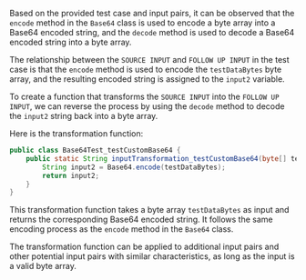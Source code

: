 Based on the provided test case and input pairs, it can be observed that the `encode` method in the `Base64` class is used to encode a byte array into a Base64 encoded string, and the `decode` method is used to decode a Base64 encoded string into a byte array.

The relationship between the `SOURCE INPUT` and `FOLLOW UP INPUT` in the test case is that the `encode` method is used to encode the `testDataBytes` byte array, and the resulting encoded string is assigned to the `input2` variable.

To create a function that transforms the `SOURCE INPUT` into the `FOLLOW UP INPUT`, we can reverse the process by using the `decode` method to decode the `input2` string back into a byte array.

Here is the transformation function:

```java
public class Base64Test_testCustomBase64 {
    public static String inputTransformation_testCustomBase64(byte[] testDataBytes) {
        String input2 = Base64.encode(testDataBytes);
        return input2;
    }
}
```

This transformation function takes a byte array `testDataBytes` as input and returns the corresponding Base64 encoded string. It follows the same encoding process as the `encode` method in the `Base64` class.

The transformation function can be applied to additional input pairs and other potential input pairs with similar characteristics, as long as the input is a valid byte array.